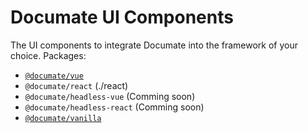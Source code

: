 # Documate UI Components

The UI components to integrate Documate into the framework of your choice. Packages:

- [`@documate/vue`](./vue)
- `@documate/react` (./react)
- `@documate/headless-vue` (Comming soon)
- `@documate/headless-react` (Comming soon)
- [`@documate/vanilla`](./vanilla-js/)
